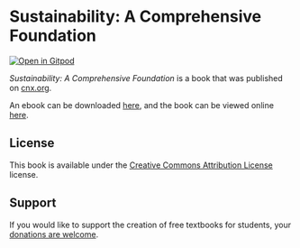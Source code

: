 # Sustainability: A Comprehensive Foundation

[![Open in Gitpod](https://gitpod.io/button/open-in-gitpod.svg)](https://gitpod.io/from-referrer/)

_Sustainability: A Comprehensive Foundation_ is a book that was published on [cnx.org](https://cnx.org/).

An ebook can be downloaded [here](https://github.com/cnx-user-books/cnxbook-sustainability-a-comprehensive-foundation/releases/latest), and the book can be viewed online [here](https://github.com/cnx-user-books/cnxbook-sustainability-a-comprehensive-foundation/releases/latest).

## License
This book is available under the [Creative Commons Attribution License](./LICENSE) license.

## Support
If you would like to support the creation of free textbooks for students, your [donations are welcome](https://riceconnect.rice.edu/donation/support-openstax-banner).
